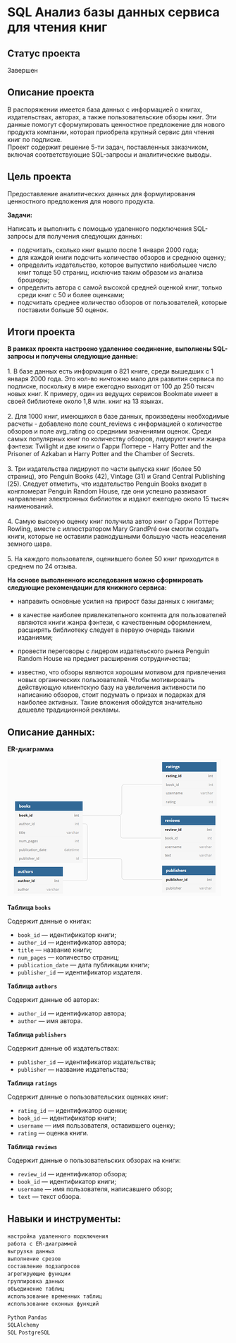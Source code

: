 # SQL Анализ базы данных сервиса для чтения книг 

## Статус проекта
Завершен

## Описание проекта

В распоряжении имеется база данных с информацией о книгах, издательствах, авторах, а также пользовательские обзоры книг. Эти данные помогут сформулировать ценностное предложение для нового продукта компании, которая приобрела крупный сервис для чтения книг по подписке.  
Проект содержит решение 5-ти задач, поставленных заказчиком,  включая соответствующие SQL-запросы и аналитические выводы.  

## Цель проекта  

Предоставление аналитических данных для формулирования ценностного предложения для нового продукта.  

**Задачи:**  

Написать и выполнить с помощью удаленного подключения SQL-запросы для получения следующих данных:  

- подсчитать, сколько книг вышло после 1 января 2000 года;
- для каждой книги подсчить количество обзоров и среднюю оценку;
- определить издательство, которое выпустило наибольшее число книг толще 50 страниц, исключив таким образом из анализа брошюры;
- определить автора с самой высокой средней оценкой книг, только среди книг с 50 и более оценками;
- подсчитать среднее количество обзоров от пользователей, которые поставили больше 50 оценок.

## Итоги проекта  

**В рамках проекта настроено удаленное соединение, выполнены SQL-запросы и получены следующие данные:**  
<br> 1. В базе данных есть информация о 821 книге, среди вышедших с 1 января 2000 года. Это кол-во ничтожно мало для развития сервиса по подписке, поскольку в мире ежегодно выходит от 100 до 250 тысяч новых книг. К примеру, один из ведущих сервисов Bookmate имеет в своей библиотеке около 1,8 млн. книг на 13 языках.  
<br> 2. Для 1000 книг, имеющихся в базе данных, произведены необходимые расчеты - добавлено поле count_reviews с информацией о количестве обзоров и поле avg_rating со средними значениями оценок. Среди самых популярных книг по количеству обзоров, лидируют книги жанра фэнтези: Twilight и две книги о Гарри Поттере - Harry Potter and the Prisoner of Azkaban и Harry Potter and the Chamber of Secrets.  
<br> 3. Три издательства лидируют по части выпуска книг (более 50 страниц), это Penguin Books (42), Vintage	(31) и Grand Central Publishing	(25). Следует отметить, что издательство Penguin Books входит в конгломерат Penguin Random House, где они успешно развивают направление электронных библиотек и издают ежегодно около 15 тысяч наименований.  
<br> 4. Самую высокую оценку книг получила автор книг о Гарри Поттере Rowling, вместе с иллюстратором Mary GrandPré они смогли создать книги, которые не оставили равнодушными большую часть неаселения земного шара.  
<br> 5. На каждого пользователя, оценившего более 50 книг приходится в среднем по 24 отзыва.  
  
  
**На основе выполненного исследования можно сформировать следующие рекомендации для книжного сервиса:**  
- направить основные усилия на прирост базы данных с книгами;   

- в качестве наиболее привлекательного контента для пользователей являются книги жанра фэнтези, с качественным оформлением, расширять библиотеку следует в первую очередь такими изданиями;      

- провести переговоры с лидером издательского рынка Penguin Random House на предмет расширения сотрудничества;   

- известно, что обзоры являются хорошим мотивом для привлечения новых органических пользователей. Чтобы мотивировать действующую клиентскую базу на увеличения активности по написанию обзоров, стоит подумать о призах и подарках для наиболее активных. Такие вложения обойдутся значительно дешевле традиционной рекламы.

## Описание данных:  

**ER-диаграмма**

![ER-диаграмма](https://github.com/aefr1/data-analysis-projects/blob/main/sql_analysis_reading_service/erd_reading_service.png)

**Таблица `books`**

Содержит данные о книгах:

- `book_id` — идентификатор книги;
- `author_id` — идентификатор автора;
- `title` — название книги;
- `num_pages` — количество страниц;
- `publication_date` — дата публикации книги;
- `publisher_id` — идентификатор издателя.

**Таблица `authors`**

Содержит данные об авторах:

- `author_id` — идентификатор автора;
- `author` — имя автора.

**Таблица `publishers`**

Содержит данные об издательствах:

- `publisher_id` — идентификатор издательства;
- `publisher` — название издательства;

**Таблица `ratings`**

Содержит данные о пользовательских оценках книг:

- `rating_id` — идентификатор оценки;
- `book_id` — идентификатор книги;
- `username` — имя пользователя, оставившего оценку;
- `rating` — оценка книги.

**Таблица `reviews`**

Содержит данные о пользовательских обзорах на книги:

- `review_id` — идентификатор обзора;
- `book_id` — идентификатор книги;
- `username` — имя пользователя, написавшего обзор;
- `text` — текст обзора.


## Навыки и инструменты:

`настройка удаленного подключения`  
`работа с ER-диаграммой`  
`выгрузка данных`  
`выполнение срезов`  
`составление подзапросов`  
`агрегирующие функции`  
`группировка данных`  
`объединение таблиц`  
`использование временных таблиц`  
`использование оконных функций`  
  
`Python` `Pandas`  
`SQLAlchemy`  
`SQL` `PostgreSQL`  
